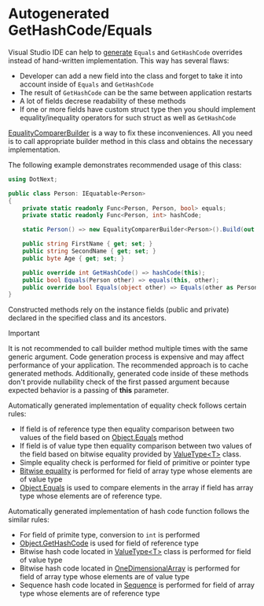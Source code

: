 Autogenerated GetHashCode/Equals
====
Visual Studio IDE can help to [generate](https://docs.microsoft.com/en-us/visualstudio/ide/reference/generate-equals-gethashcode-methods) `Equals` and `GetHashCode` overrides instead of hand-written implementation. This way has several flaws:
* Developer can add a new field into the class and forget to take it into account inside of `Equals` and `GetHashCode`
* The result of `GetHashCode` can be the same between application restarts
* A lot of fields decrese readability of these methods
* If one or more fields have custom struct type then you should implement equality/inequality operators for such struct as well as `GetHashCode`

[EqualityComparerBuilder](../../api/DotNext.EqualityComparerBuilder-1.yml) is a way to fix these inconveniences. All you need is to call appropriate builder method in this class and obtains the necessary implementation.

The following example demonstrates recommended usage of this class:

```csharp
using DotNext;

public class Person: IEquatable<Person>
{
    private static readonly Func<Person, Person, bool> equals;
    private static readonly Func<Person, int> hashCode;

    static Person() => new EqualityComparerBuilder<Person>().Build(out equals, out hashCode);

    public string FirstName { get; set; }
    public string SecondName { get; set; }
    public byte Age { get; set; }

    public override int GetHashCode() => hashCode(this);
    public bool Equals(Person other) => equals(this, other);
    public override bool Equals(object other) => Equals(other as Person);
}
```

Constructed methods rely on the instance fields (public and private) declared in the specified class and its ancestors. 

> [!IMPORTANT]
> It is not recommended to call builder method multiple times with the same generic argument. Code generation process is expensive and may affect performance of your application. The recommended approach is to cache generated methods. Additionally, generated code inside of these methods don't provide nullability check of the first passed argument because expected behavior is a passing of **this** parameter. 

Automatically generated implementation of equality check follows certain rules:
* If field is of reference type then equality comparison between two values of the field based on [Object.Equals](https://docs.microsoft.com/en-us/dotnet/api/system.object.equals) method
* If field is of value type then equality comparison between two values of the field based on bitwise equality provided by [ValueType&lt;T&gt;](../../api/DotNext.ValueType-1.yml) class.
* Simple equality check is performed for field of primitive or pointer type
* [Bitwise equality](../../api/DotNext.OneDimensionalArray.yml) is performed for field of array type whose elements are of value type
* [Object.Equals](https://docs.microsoft.com/en-us/dotnet/api/system.object.equals) is used to compare elements in the array if field has array type whose elements are of reference type.

Automatically generated implementation of hash code function follows the similar rules:
* For field of primite type, conversion to `int` is performed
* [Object.GetHashCode](https://docs.microsoft.com/en-us/dotnet/api/system.object.gethashcode) is used for field of reference type
* Bitwise hash code located in [ValueType&lt;T&gt;](../../api/DotNext.ValueType-1.yml) class is performed for field of value type
* Bitwise hash code located in [OneDimensionalArray](../../api/DotNext.OneDimensionalArray.yml) is performed for field of array type whose elements are of value type
* Sequence hash code located in [Sequence](../../api/DotNext.Sequence.yml) is performed for field of array type whose elements are of reference type